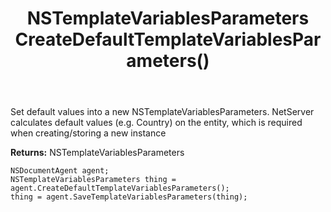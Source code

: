 ﻿---
uid: crmscript_ref_NSDocumentAgent_CreateDefaultTemplateVariablesParameters
title: NSTemplateVariablesParameters CreateDefaultTemplateVariablesParameters()
intellisense: NSDocumentAgent.CreateDefaultTemplateVariablesParameters
keywords: NSDocumentAgent, CreateDefaultTemplateVariablesParameters
so.topic: reference
---
	  
Set default values into a new NSTemplateVariablesParameters.
NetServer calculates default values (e.g. Country) on the entity, which is required when creating/storing a new instance
	  
**Returns:** NSTemplateVariablesParameters

```crmscript
NSDocumentAgent agent;
NSTemplateVariablesParameters thing = agent.CreateDefaultTemplateVariablesParameters();
thing = agent.SaveTemplateVariablesParameters(thing);
```

